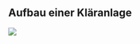 ## Aufbau einer Kläranlage

<img
src="assets/klaeranlage/new/aufbau_cropped_transparent.svg"
data-text="Kläranlage"
class="r-stretch"
data-source="https://www.sofatutor.com/sachunterricht/videos/wohin-geht-das-wasser-aus-der-toilette-2"
/>
